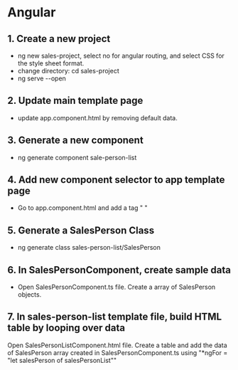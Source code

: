 # Angular

## 1. Create a new project 
- ng new sales-project, select no for angular routing, and select CSS for the style sheet format.
- change directory: cd sales-project
- ng serve --open

## 2. Update main template page
- update app.component.html by removing default data.

## 3. Generate a new component
- ng generate component sale-person-list

## 4. Add new component selector to app template page
- Go to app.component.html and add a tag "<app-sales-person-list> </app-sales-person-list>" 

## 5. Generate a SalesPerson Class
- ng generate class sales-person-list/SalesPerson

## 6. In SalesPersonComponent, create sample data
- Open SalesPersonComponent.ts file. Create a array of SalesPerson objects.

## 7. In sales-person-list template file, build HTML table by looping over data
Open SalesPersonListComponent.html file. Create a table and add the data of SalesPerson array created in SalesPersonComponent.ts using "*ngFor = "let salesPerson of salesPersonList""
